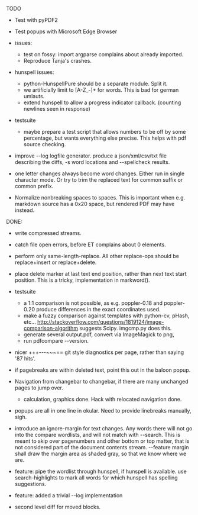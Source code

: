 TODO

* Test with pyPDF2

* Test popups with Microsoft Edge Browser

* issues:
  - test on fossy: import argparse complains about already imported.
  - Reproduce Tanja's crashes.

* hunspell issues:
  - python-HunspellPure should be a separate module. Split it.
  - we artificially limit to [A-Z_-]+ for words. This is bad for german umlauts.
  - extend hunspell to allow a progress indicator callback.
    (counting newlines seen in response)

* testsuite
  - maybe prepare a test script that allows numbers to be off by some 
    percentage, but wants everything else precise.
    This helps with pdf source checking.

* improve --log logfile generator.
  produce a json/xml/csv/txt file describing the diffs, -s word locations 
  and --spellcheck results.

* one letter changes always become word changes.
  Either run in single character mode. Or try to trim the replaced text for 
  common suffix or common prefix.

* Normalize nonbreaking spaces to spaces.
  This is important when e.g. markdown source has a 0x20 space, but rendered
  PDF may have &nbsp; instead.



DONE:

* write compressed streams.

* catch file open errors, before ET complains about 0 elements.

* perform only same-length-replace. All other replace-ops should be replace+insert
  or replace+delete.

* place delete marker at last text end position, rather than next text start position.
  This is a tricky, implementation in markword().

* testsuite
  - a 1:1 comparison is not possible, as e.g. poppler-0.18 and poppler-0.20
    produce differences in the exact coordinates used.
  - make a fuzzy comparison against templates with python-cv, pHash, etc...
    http://stackoverflow.com/questions/1819124/image-comparison-algorithm suggests
    Scipy.  imgcmp.py does this.
  - generate several output.pdf, convert via ImageMagick to png, 
  - run pdfcompare --version.

* nicer +++---~~~== git style diagnostics per page, rather than saying '87 hits'.

* if pagebreaks are within deleted text, point this out in the baloon popup.
  
* Navigation from changebar to changebar, if there are many unchanged pages to jump over.
  - calculation, graphics done. Hack with relocated navigation done.

* popups are all in one line in okular. Need to provide linebreaks manually, sigh.

* introduce an ignore-margin for text changes. Any words there will not go into
  the compare wordlists, and will not match with --search. This is meant to skip
  over pagenumbers and other bottom or top matter, that is not considered part
  of the document contents stream.
  --feature margin shall draw the margin area as shaded gray, so that we know
  where we are.

* feature:
  pipe the wordlist through hunspell, if hunspell is available.
  use search-highlights to mark all words for which hunspell has spelling 
  suggestions. 

* feature: 
  added a trivial --log implementation

* second level diff for moved blocks.
